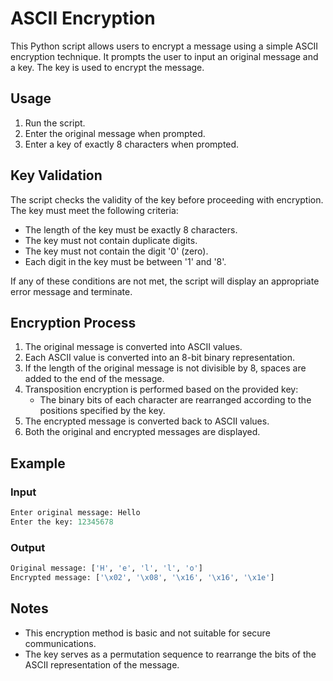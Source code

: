 # ASCII Encryption

This Python script allows users to encrypt a message using a simple ASCII encryption technique. It prompts the user to input an original message and a key. The key is used to encrypt the message.

## Usage

1. Run the script.
2. Enter the original message when prompted.
3. Enter a key of exactly 8 characters when prompted.

## Key Validation

The script checks the validity of the key before proceeding with encryption. The key must meet the following criteria:

- The length of the key must be exactly 8 characters.
- The key must not contain duplicate digits.
- The key must not contain the digit '0' (zero).
- Each digit in the key must be between '1' and '8'.

If any of these conditions are not met, the script will display an appropriate error message and terminate.

## Encryption Process

1. The original message is converted into ASCII values.
2. Each ASCII value is converted into an 8-bit binary representation.
3. If the length of the original message is not divisible by 8, spaces are added to the end of the message.
4. Transposition encryption is performed based on the provided key:
   - The binary bits of each character are rearranged according to the positions specified by the key.
5. The encrypted message is converted back to ASCII values.
6. Both the original and encrypted messages are displayed.

## Example

### Input
```python
Enter original message: Hello
Enter the key: 12345678
```

### Output
```python
Original message: ['H', 'e', 'l', 'l', 'o']
Encrypted message: ['\x02', '\x08', '\x16', '\x16', '\x1e']
```

## Notes

- This encryption method is basic and not suitable for secure communications.
- The key serves as a permutation sequence to rearrange the bits of the ASCII representation of the message. 
